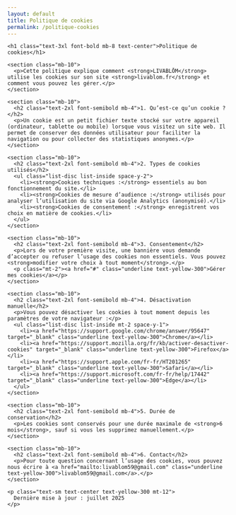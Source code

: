 ```yaml
---
layout: default
title: Politique de cookies
permalink: /politique-cookies
---
```


<div class="bg-black text-yellow-400 min-h-screen py-12 px-6 w-full">
  <div class="max-w-4xl mx-auto">

    <h1 class="text-3xl font-bold mb-8 text-center">Politique de cookies</h1>

    <section class="mb-10">
      <p>Cette politique explique comment <strong>LIVABLŌM</strong> utilise les cookies sur son site <strong>livablom.fr</strong> et comment vous pouvez les gérer.</p>
    </section>

    <section class="mb-10">
      <h2 class="text-2xl font-semibold mb-4">1. Qu’est-ce qu’un cookie ?</h2>
      <p>Un cookie est un petit fichier texte stocké sur votre appareil (ordinateur, tablette ou mobile) lorsque vous visitez un site web. Il permet de conserver des données utilisateur pour faciliter la navigation ou pour collecter des statistiques anonymes.</p>
    </section>

    <section class="mb-10">
      <h2 class="text-2xl font-semibold mb-4">2. Types de cookies utilisés</h2>
      <ul class="list-disc list-inside space-y-2">
        <li><strong>Cookies techniques :</strong> essentiels au bon fonctionnement du site.</li>
        <li><strong>Cookies de mesure d’audience :</strong> utilisés pour analyser l’utilisation du site via Google Analytics (anonymisé).</li>
        <li><strong>Cookies de consentement :</strong> enregistrent vos choix en matière de cookies.</li>
      </ul>
    </section>

    <section class="mb-10">
      <h2 class="text-2xl font-semibold mb-4">3. Consentement</h2>
      <p>Lors de votre première visite, une bannière vous demande d’accepter ou refuser l’usage des cookies non essentiels. Vous pouvez <strong>modifier votre choix à tout moment</strong>.</p>
      <p class="mt-2"><a href="#" class="underline text-yellow-300">Gérer mes cookies</a></p>
    </section>

    <section class="mb-10">
      <h2 class="text-2xl font-semibold mb-4">4. Désactivation manuelle</h2>
      <p>Vous pouvez désactiver les cookies à tout moment depuis les paramètres de votre navigateur :</p>
      <ul class="list-disc list-inside mt-2 space-y-1">
        <li><a href="https://support.google.com/chrome/answer/95647" target="_blank" class="underline text-yellow-300">Chrome</a></li>
        <li><a href="https://support.mozilla.org/fr/kb/activer-desactiver-cookies" target="_blank" class="underline text-yellow-300">Firefox</a></li>
        <li><a href="https://support.apple.com/fr-fr/HT201265" target="_blank" class="underline text-yellow-300">Safari</a></li>
        <li><a href="https://support.microsoft.com/fr-fr/help/17442" target="_blank" class="underline text-yellow-300">Edge</a></li>
      </ul>
    </section>

    <section class="mb-10">
      <h2 class="text-2xl font-semibold mb-4">5. Durée de conservation</h2>
      <p>Les cookies sont conservés pour une durée maximale de <strong>6 mois</strong>, sauf si vous les supprimez manuellement.</p>
    </section>

    <section class="mb-10">
      <h2 class="text-2xl font-semibold mb-4">6. Contact</h2>
      <p>Pour toute question concernant l’usage des cookies, vous pouvez nous écrire à <a href="mailto:livablom59@gmail.com" class="underline text-yellow-300">livablom59@gmail.com</a>.</p>
    </section>

    <p class="text-sm text-center text-yellow-300 mt-12">
      Dernière mise à jour : juillet 2025
    </p>

  </div>
</div>
